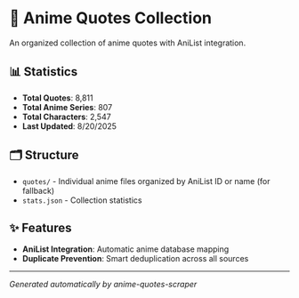 # 🎌 Anime Quotes Collection

An organized collection of anime quotes with AniList integration.

## 📊 Statistics

- **Total Quotes**: 8,811
- **Total Anime Series**: 807
- **Total Characters**: 2,547
- **Last Updated**: 8/20/2025

## 🗂️ Structure

- `quotes/` - Individual anime files organized by AniList ID or name  (for fallback)
- `stats.json` - Collection statistics

## ✨ Features

- **AniList Integration**: Automatic anime database mapping
- **Duplicate Prevention**: Smart deduplication across all sources

---
*Generated automatically by anime-quotes-scraper*
